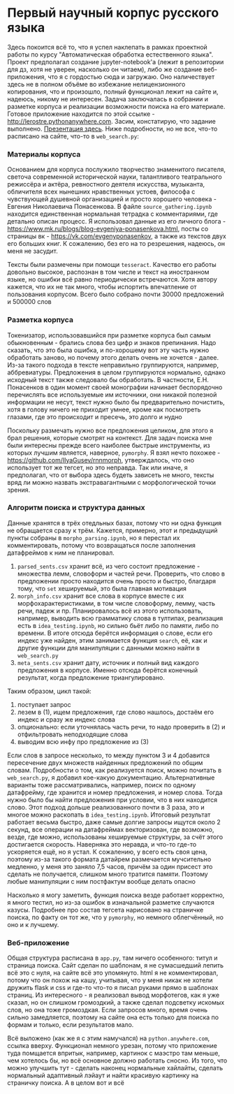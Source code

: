 # Первый научный корпус русского языка

Здесь покоится всё то, что я успел наклепать в рамках проектной работы по курсу "Автоматическая обработка естественного языка". Проект предполагал создание jupyter-notebook'а (лежит в репозитории для дз, хотя не уверен, насколько он читаем), либо же создание веб-приложения, что я с гордостью сюда и загружаю. Оно наличествует здесь не в полном объёме во избежание нелицензионного копирования, что и произошло, полный функционал лежит на сайте и, надеюсь, никому не интересен. Задача заключалась в собрании и разметке корпуса и реализации возможности поиска на его материале. Готовое приложение находится по этой ссылке - http://lerostre.pythonanywhere.com. Засим, констатирую, что задание выполнено. [Презентация здесь](https://www.youtube.com/watch?v=tII-duWFrQ0). Ниже подробности, но не все, что-то расписано на сайте, что-то в `web_search.py`:

### Материалы корпуса
Основанием для корпуса послужило творчество знаменитого писателя, светоча современной исторической науки, талантливого театрального режиссёра и актёра, ревностного деятеля искусства, музыканта, обличителя всех нынешних нравственных устоев, философа с чувствующей душевной организацией и просто хорошего человека - Евгения Николаевича Понасенкова. В файле `source_gathering.ipynb` находится единственная нормальная тетрадка с комментариями, где детально описан процесс. Я использовал данные из его личного блога - https://www.mk.ru/blogs/blog-evgeniya-ponasenkova.html, посты со страницы вк - https://vk.com/evgenyponasenkov, а также из текстов двух его больших книг. К сожалению, без его на то резрешения, надеюсь, он меня не засудит.    

Тексты были размечены при помощи `tesseract`. Качество его работы довольно высокое, распознан в том числе и текст на иностранном языке, но ошибки всё равно периодически встречаются. Хотя автору кажется, что их не так много, чтобы испортить впечатление от пользования корпусом. Всего было собрано почти 30000 предложений и 500000 слов

### Разметка корпуса
Токенизатор, использовавшийся при разметке корпуса был самым обыкновенным - брались слова без цифр и знаков препинания. Надо сказать, что это была ошибка, и по-хорошему вот эту часть нужно обработать заново, но почему этого делать очень не хочется - далее. Из-за такого подхода в тексте неправильно группируются, например, аббревиатуры. Предложения в целом группируются нормально, однако исходный текст также следовало бы обработать. В частности, Е.Н. Понасенков в один момент своей монографии начинает беспорядочно перечислять все используемые им источники, они никакой полезной информации не несут, текст нужно было бы предварительно почистить, хотя в голову ничего не приходит умнее, кроме как посмотреть глазами, где это происходит и пресечь, это долго и нудно

Поскольку размечать нужно все предложения целиком, для этого я брал решения, которые смотрят на контекст. Для задач поиска мне были интересны прежде всего наиболее быстрые инструменты, из которых лучшим является, наверное, `pymorphy`. Я взял нечто похожее - https://github.com/IlyaGusev/rnnmorph, утверждалось, что оно использует тот же тегсет, но это неправда. Так или иначе, я предполагал, что от выбора здесь будеть зависеть не много, тексты вряд ли можно назвать экстравагантными с морфологической точки зрения.

### Алгоритм поиска и структура данных
Данные хранятся в трёх отедльных базах, потому что ни одна функция не обращается сразу к трём. Кажется, примерно, этот и предыдущий пункты собраны в `morpho_parsing.ipynb`, но я перестал их комментировать, потому что возвращаться после заполнения датафреймов к ним не планировал.
1. `parsed_sents.csv` хранит всё, из чего состоит предложение - множества лемм, словоформ и частей речи. Проверить, что слово в предложении просто находится очень просто и быстро, благдаря тому, что `set` хешируемый, это была главная мотивация
2. `morph_info.csv` хранит все слова в корпусе вместе с их морфохарактеристиками, в том числе словоформу, лемму, часть речи, падеж и пр. Планировалось всё из этого использовать, например, выводить всю грамматику слова в тултипах, реализация есть в `idea_testing.ipynb`, но сильно бьёт либо по памяти, либо по времени. В итоге отсюда берётся информация о слове, если его индекс уже найден, этим занимается функция `search`, её, как и другие функции для манипуляции с данными можно найти в `web_search.py`
3. `meta_sents.csv` хранит дату, источник и полный вид каждого предложения в корпусе. Именно отсюда берётся конечный результат, когда предложение триангулировано.

Таким образом, цикл такой:
1) поступает запрос
2) лезем в (1), ищем предложения, где слово нашлось, достаём его индекс и сразу же индекс слова
3) опционально: если уточнялась часть речи, то надо проверить в (2) и отфильтровать неподходящие слова
4) выводим всю инфу про предложение из (3)

Если слов в запросе несколько, то между пунктом 3 и 4 добавится пересечение двух множеств найденных предложений по общим словам. Подробности о том, как реализуется поиск, можно почитать в `web_search.py`, я добавил кое-какую документацию. Альтернативные варианты тоже рассматривались, например, поиск по одному датафрейму, где хранится и номер предложения, и номер слова. Тогда нужно было бы найти предложения при условии, что в них находится слово. Этот подход дольше реализованного почти в 3 раза, это и многое можно раскопать в `idea_testing.ipynb`. Итоговый результат работает весьма быстро, даже самые долгие запросы ищутся около 2 секунд, все операции на датафреймах векторизован, где возможно, везде, где можно, использованы хешируемые структуры, за счёт этого достигается скорость. Наверняка это неравда, и что-то где-то ускоряется ещё, но я устал. К сожалению, у всего есть своя цена, поэтому из-за такого формата датайрем размечается мучсительно медленно, у меня это заняло 7,5 часов, причём за один присест это сделать не получается, слишком много тратится памяти. Поэтому любые манипуляции с ним постфактум вообще делать опасно

Насколько я могу заметить, функция поиска везде работает корректно, я много тестил, но из-за ошибок в изначальной разметке случаются казусы. Подробнее про состав тегсета нарисовано на страничке поиска, по факту он тот же, что у `pymorphy`, но немного облегчённый, но оно и к лучшему.

### Веб-приложение
Общая структура расписана в `app.py`, там ничего особенного: титул и страница поиска. Сайт сделан по шаблонам, я не сумасшедший лепить всё это с нуля, на сайте всё это упомянуто. html я не комментировал, потому что он похож на кашу, учитывая, что у меня никак не хотели дружить flask и css и где-то что-то я писал руками прямо в шаблонах страниц. Из интересного - я реализовал вывод морфотегов, как я уже сказал, но он слишком громоздкий, а также сделал подсветку искомых слов, но она тоже громоздкая. Если запросов много, время очень сильно замедляется, поэтому на сайте она есть только для поиска по формам и только, если результатов мало.

Всё выложено (как же я с этим намучался) на `python.anywhere.com`, ссылка вверху. Функционал немного урезан, потому что приложение туда помщается впритык, например, картинок с маэстро там меньше, чем хотелось бы, но всё основное должно работать сносно. Из того, что можно улучшить тут - сделать наконец нормальные хайлайты, сделать нормальный адаптивный лэйаут и найти красивую картинку на страничку поиска. А в целом вот и всё
